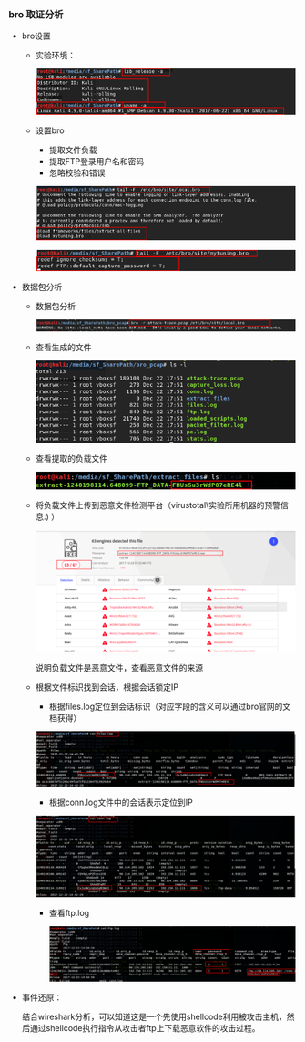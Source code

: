 ### bro 取证分析

- bro设置

  - 实验环境：

    ![1](image/1.png)

  - 设置bro
    - 提取文件负载
    - 提取FTP登录用户名和密码
    - 忽略校验和错误 

    ![2](image/2.png)

    ![3](image/3.png)

- 数据包分析

  - 数据包分析

    ![4](image/4.png)

  - 查看生成的文件

    ![5](image/5.png)

  - 查看提取的负载文件

    ![6](image/6.png)

  - 将负载文件上传到恶意文件检测平台（virustotal\实验所用机器的预警信息:) ）

    ![11](image/11.png)

    说明负载文件是恶意文件，查看恶意文件的来源

  - 根据文件标识找到会话，根据会话锁定IP

    - 根据files.log定位到会话标识（对应字段的含义可以通过bro官网的文档获得）

    ![7](image/7.png)

    - 根据conn.log文件中的会话表示定位到IP

    ![9](image/9.png)

    - 查看ftp.log

      ![10](image/10.png)

- 事件还原：

  ​	结合wireshark分析，可以知道这是一个先使用shellcode利用被攻击主机，然后通过shellcode执行指令从攻击者ftp上下载恶意软件的攻击过程。
